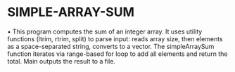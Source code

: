 # SIMPLE-ARRAY-SUM
•	This program computes the sum of an integer array. It uses utility functions (ltrim, rtrim, split) to parse input: reads array size, then elements as a space-separated string, converts to a vector. The simpleArraySum function iterates via range-based for loop to add all elements and return the total. Main outputs the result to a file. 
